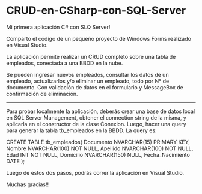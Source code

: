 # CRUD-en-CSharp-con-SQL-Server


Mi primera aplicación C# con SLQ Server!

Comparto el código de un pequeño proyecto de Windows Forms realizado en Visual Studio.

La aplicación permite realizar un CRUD completo sobre una tabla de empleados, conectada a una BBDD en la nube.

Se pueden ingresar nuevos empleados, consultar los datos de un empleado, actualizarlos y/o eliminar un empleado, todo por N° de documento. Con validación de datos en el formulario y MessageBox de confirmación de eliminación.

---------------------------------------------------------------------------------------------------

Para probar localmente la aplicación, deberás crear una base de datos local en SQL Server Management, obtener el connection string de la misma, y aplicarla en el constructor de la clase Conexion.
Luego, hacer una query para generar la tabla tb_empleados en la BBDD. La query es:

CREATE TABLE tb_empleados(
Documento NVARCHAR(15) PRIMARY KEY,
Nombre NVARCHAR(100) NOT NULL,
Apellido NVARCHAR(100) NOT NULL,
Edad INT NOT NULL,
Domicilio NVARCHAR(150) NULL,
Fecha_Nacimiento DATE
);

Luego de estos dos pasos, podrás correr la aplicación en Visual Studio.

Muchas gracias!! 
